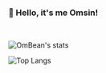 ### 👋 Hello, it's me Omsin!

<br>

![OmBean's stats](https://github-readme-stats.vercel.app/api?username=OmsinKrissada&show_icons=true&theme=dark)

![Top Langs](https://github-readme-stats.vercel.app/api/top-langs/?username=OmsinKrissada&layout=compact&theme=dark)
<!--
**OmsinKrissada/OmsinKrissada** is a ✨ _special_ ✨ repository because its `README.md` (this file) appears on your GitHub profile.

Here are some ideas to get you started:

- 🔭 I’m currently working on ...
- 🌱 I’m currently learning ...
- 👯 I’m looking to collaborate on ...
- 🤔 I’m looking for help with ...
- 💬 Ask me about ...
- 📫 How to reach me: ...
- 😄 Pronouns: ...
- ⚡ Fun fact: ...
-->
